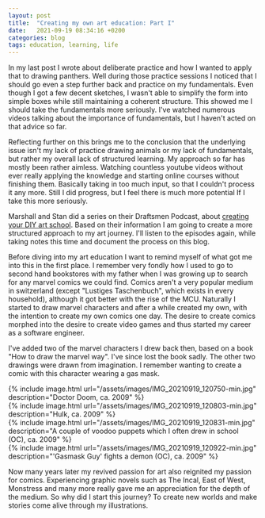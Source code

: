 ```yaml
---
layout: post
title:  "Creating my own art education: Part I"
date:   2021-09-19 08:34:16 +0200
categories: blog
tags: education, learning, life
---
```


In my last post I wrote about deliberate practice and how I wanted to apply that to drawing panthers. Well during those practice sessions I noticed that I should go even a step further back and practice on my fundamentals. Even though I got a few decent sketches, I wasn't able to simplify the form into simple boxes while still maintaining a coherent structure. This showed me I should take the fundamentals more seriously. I've watched numerous videos talking about the importance of fundamentals, but I haven't acted on that advice so far.

Reflecting further on this brings me to the conclusion that the  underlying issue isn't my lack of practice drawing animals or my lack of fundamentals, but rather my overall lack of structured learning. My approach so far has mostly been rather aimless. Watching countless youtube videos without ever really applying the knowledge and starting online courses without finishing them. Basically taking in too much input, so that I couldn't process it any more. Still I did progress, but I feel there is much more potential If I take this more seriously.

Marshall and Stan did a series on their Draftsmen Podcast, about [creating your DIY art school](https://www.youtube.com/playlist?list=PLVeITADsnvo7TKLAkyrfhjJub1oN_Skn0). Based on their information I am going to create a more structured approach to my art journey. I'll listen to the episodes again, while taking notes this time and document the process on this blog.

Before diving into my art education I want to remind myself of what got me into this in the first place. I remember very fondly how I used to go to second hand bookstores with my father when I was growing up to search for any marvel comics we could find. Comics aren't a very popular medium in switzerland (except "Lustiges Taschenbuch", which exists in every household), although it got better with the rise of the MCU. Naturally I started to draw marvel characters and after a while created my own, with the intention to create my own comics one day. The desire to create comics morphed into the desire to create video games and thus started my career as a software engineer. 

I've added two of the marvel characters I drew back then, based on a book "How to draw the marvel way". I've since lost the book sadly.
The other two drawings were drawn from imagination. I remember wanting to create a comic with this character wearing a gas mask.
<div class='row two-images'>
    <div class='column'>
        {% include image.html url="/assets/images/IMG_20210919_120750-min.jpg" description="Doctor Doom, ca. 2009" %}
    </div>
    <div class='column'>
        {% include image.html url="/assets/images/IMG_20210919_120803-min.jpg" description="Hulk, ca. 2009" %}
    </div>
</div>

<div class='row two-images'>
    <div class='column'>
        {% include image.html url="/assets/images/IMG_20210919_120831-min.jpg" description="A couple of voodoo puppets which I often drew in school (OC), ca. 2009" %}
    </div>
    <div class='column'>
        {% include image.html url="/assets/images/IMG_20210919_120922-min.jpg" description="'Gasmask Guy' fights a demon (OC), ca. 2009" %}
    </div>
</div>

Now many years later my revived passion for art also reignited my passion for comics. Experiencing graphic novels such as The Incal, East of West, Monstress and many more really gave me an appreciation for the depth of the medium. So why did I start this journey? To create new worlds and make stories come alive through my illustrations.